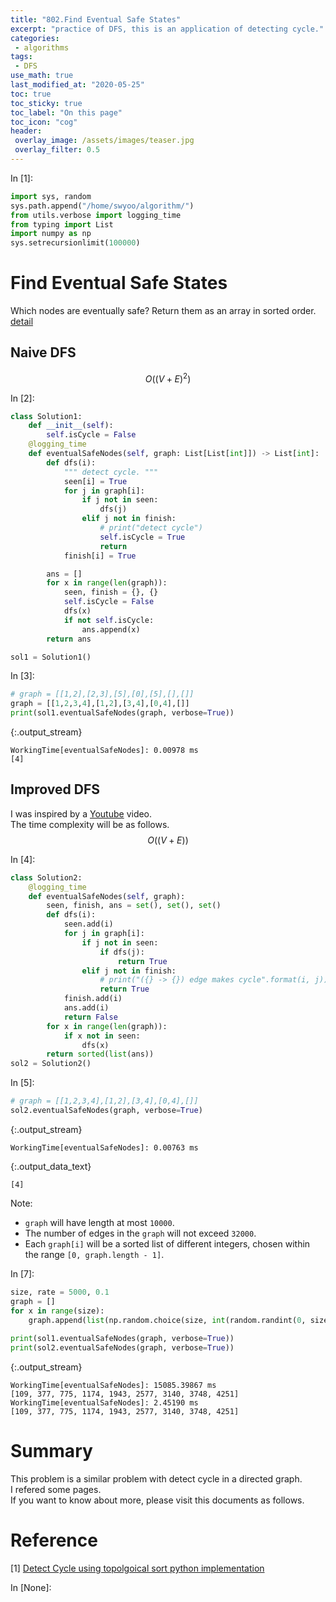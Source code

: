 ```yaml
---
title: "802.Find Eventual Safe States"
excerpt: "practice of DFS, this is an application of detecting cycle."
categories:
 - algorithms
tags:
 - DFS
use_math: true
last_modified_at: "2020-05-25"
toc: true
toc_sticky: true
toc_label: "On this page"
toc_icon: "cog"
header:
 overlay_image: /assets/images/teaser.jpg
 overlay_filter: 0.5
---
```


<div class="prompt input_prompt">
In&nbsp;[1]:
</div>

<div class="input_area" markdown="1">

```python
import sys, random
sys.path.append("/home/swyoo/algorithm/")
from utils.verbose import logging_time
from typing import List
import numpy as np
sys.setrecursionlimit(100000)
```

</div>

# Find Eventual Safe States

Which nodes are eventually safe?  Return them as an array in sorted order.
[detail](https://leetcode.com/problems/find-eventual-safe-states/)

## Naive DFS 
$$
O((V + E)^2)
$$

<div class="prompt input_prompt">
In&nbsp;[2]:
</div>

<div class="input_area" markdown="1">

```python
class Solution1:
    def __init__(self):
        self.isCycle = False
    @logging_time
    def eventualSafeNodes(self, graph: List[List[int]]) -> List[int]:
        def dfs(i):
            """ detect cycle. """
            seen[i] = True
            for j in graph[i]:
                if j not in seen:
                    dfs(j)
                elif j not in finish:
                    # print("detect cycle")
                    self.isCycle = True
                    return
            finish[i] = True

        ans = []
        for x in range(len(graph)):
            seen, finish = {}, {}
            self.isCycle = False
            dfs(x)
            if not self.isCycle:
                ans.append(x)
        return ans

sol1 = Solution1()
```

</div>

<div class="prompt input_prompt">
In&nbsp;[3]:
</div>

<div class="input_area" markdown="1">

```python
# graph = [[1,2],[2,3],[5],[0],[5],[],[]]
graph = [[1,2,3,4],[1,2],[3,4],[0,4],[]]
print(sol1.eventualSafeNodes(graph, verbose=True))
```

</div>

{:.output_stream}

```
WorkingTime[eventualSafeNodes]: 0.00978 ms
[4]

```

## Improved DFS 
I was inspired by a [Youtube](https://youtu.be/6ySoJbyBs4E) video. <br>
The time complexity will be as follows.
$$
O((V + E))
$$

<div class="prompt input_prompt">
In&nbsp;[4]:
</div>

<div class="input_area" markdown="1">

```python
class Solution2:
    @logging_time
    def eventualSafeNodes(self, graph):
        seen, finish, ans = set(), set(), set()
        def dfs(i):
            seen.add(i)
            for j in graph[i]:
                if j not in seen:
                    if dfs(j):
                        return True
                elif j not in finish:
                    # print("({} -> {}) edge makes cycle".format(i, j))
                    return True
            finish.add(i)
            ans.add(i)
            return False
        for x in range(len(graph)):
            if x not in seen:
                dfs(x)
        return sorted(list(ans))
sol2 = Solution2()
```

</div>

<div class="prompt input_prompt">
In&nbsp;[5]:
</div>

<div class="input_area" markdown="1">

```python
# graph = [[1,2,3,4],[1,2],[3,4],[0,4],[]]
sol2.eventualSafeNodes(graph, verbose=True)
```

</div>

{:.output_stream}

```
WorkingTime[eventualSafeNodes]: 0.00763 ms

```




{:.output_data_text}

```
[4]
```



Note:

* `graph` will have length at most `10000`.
* The number of edges in the `graph` will not exceed `32000`.
* Each `graph[i]` will be a sorted list of different integers, chosen within the range `[0, graph.length - 1]`.

<div class="prompt input_prompt">
In&nbsp;[7]:
</div>

<div class="input_area" markdown="1">

```python
size, rate = 5000, 0.1
graph = []
for x in range(size):
    graph.append(list(np.random.choice(size, int(random.randint(0, size - 1) * rate), replace=False)))
    
print(sol1.eventualSafeNodes(graph, verbose=True))
print(sol2.eventualSafeNodes(graph, verbose=True))
```

</div>

{:.output_stream}

```
WorkingTime[eventualSafeNodes]: 15085.39867 ms
[109, 377, 775, 1174, 1943, 2577, 3140, 3748, 4251]
WorkingTime[eventualSafeNodes]: 2.45190 ms
[109, 377, 775, 1174, 1943, 2577, 3140, 3748, 4251]

```

# Summary 
This problem is a similar problem with detect cycle in a directed graph. <br>
I refered some pages. <br>
If you want to know about more, please visit this documents as follows.

# Reference

[1] [Detect Cycle using topolgoical sort python implementation](https://sungwookyoo.github.io/algorithms/TopologicalSort/)

<div class="prompt input_prompt">
In&nbsp;[None]:
</div>

<div class="input_area" markdown="1">

```python

```

</div>
